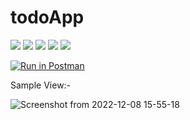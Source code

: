 # todoApp

<img  src="https://img.shields.io/badge/React-Front%20End-Blue">  
<img  src="https://img.shields.io/badge/Tailwind%20CSS-Styling-blueviolet">
<img  src="https://img.shields.io/badge/Express-Back%20End-blue">  
<img  src="https://img.shields.io/badge/MongoDB-Database-yellowgreen">  
<img  src="https://img.shields.io/badge/appwrite-auth-red">  

[![Run in Postman](https://run.pstmn.io/button.svg)](https://app.getpostman.com/run-collection/a2e93f1b22c7fee4097e?action=collection%2Fimport)

Sample View:-

![Screenshot from 2022-12-08 15-55-18](https://user-images.githubusercontent.com/43786036/206423108-3c205123-0aef-4c35-972b-7e948d70c879.png)

